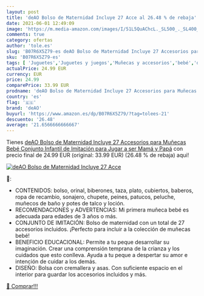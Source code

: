 ```yaml
---
layout: post
title: 'deAO Bolso de Maternidad Incluye 27 Acce al 26.48 % de rebaja'
date: 2021-06-01 12:49:09
image: 'https://m.media-amazon.com/images/I/51L5QuAChcL._SL500_._SL400_.jpg'
comments: true
category: ofertas
author: 'tole.es'
slug: 'B07R6X5Z79-es deAO Bolso de Maternidad Incluye 27 Accesorios para...'
sku: 'B07R6X5Z79-es'
tags: [ 'Juguetes','Juguetes y juegos','Muñecas y accesorios','bebé','deao', ]
actualPrice: 24.99 EUR
currency: EUR
price: 24.99
comparePrice: 33.99 EUR
prodname: 'deAO Bolso de Maternidad Incluye 27 Accesorios para Muñecas Bebé Conjunto Infantil de Imitación para Jugar a ser Mamá y Papá'
country: 'es'
flag: '🇪🇸'
brand: 'deAO'
buyurl: 'https://www.amazon.es/dp/B07R6X5Z79/?tag=tolees-21'
descuento: '26.48'
average: '21.6566666666667'
---
```


Tienes [deAO Bolso de Maternidad Incluye 27 Accesorios para Muñecas Bebé Conjunto Infantil de Imitación para Jugar a ser Mamá y Papá](https://www.amazon.es/dp/B07R6X5Z79/?tag=tolees-21) con precio final de  24.99 EUR (original: 33.99 EUR) (26.48 %  de rebaja) aqui!

[![deAO Bolso de Maternidad Incluye 27 Acce](https://m.media-amazon.com/images/I/51L5QuAChcL._SL500_._SL400_.jpg)](https://www.amazon.es/dp/B07R6X5Z79/?tag=tolees-21)

🔎:

- CONTENIDOS: bolso, orinal, biberones, taza, plato, cubiertos, baberos, ropa de recambio, sonajero, chupete, peines, patucos, peluche, muñecos de baño y potes de talco y loción.
- RECOMENDACIONES y ADVERTENCIAS: Mi primera muñeca bebé es adecuada para edades de 3 años o más.
- CONJUNTO DE IMITACIÓN: Bolso de maternidad con un total de 27 accesorios incluidos. ¡Perfecto para incluir a la colección de muñecas bebé!
- BENEFICIO EDUCACIONAL: Permite a tu peque desarrollar su imaginación. Crear una comprensión temprana de la crianza y los cuidados que esto conlleva. Ayuda a tu peque a despertar su amor e intención de cuidar a los demás.
- DISEÑO: Bolsa con cremallera y asas. Con suficiente espacio en el interior para guardar los accesorios incluidos y más.

[🛒 Comprar!!!](https://www.amazon.es/dp/B07R6X5Z79/?tag=tolees-21)
